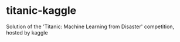 # titanic-kaggle
 Solution of the 'Titanic: Machine Learning from Disaster' competition, hosted by kaggle
